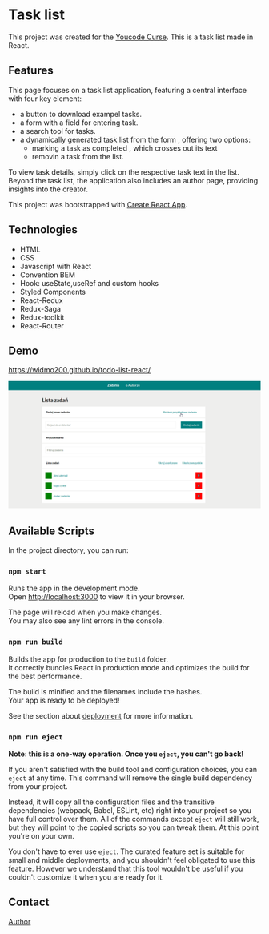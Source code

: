 # Task list
This project was created for the [Youcode Curse](https://youcode.pl).
This is a task list made in React.


## Features
This page focuses on a task list application, featuring a central interface with four key element:
- a button to download exampel tasks.
- a form with a field for entering task.
- a search tool for tasks.
- a dynamically generated task list from the form , offering two options:
  - marking a task as completed , which crosses out its text
  - removin a task from the list.

To view task details, simply click on the respective task text in the list.
Beyond the task list, the application also includes an author page, providing insights into the creator.

This project was bootstrapped with [Create React App](https://github.com/facebook/create-react-app).

## Technologies
- HTML
- CSS
- Javascript with React 
- Convention BEM
- Hook: useState,useRef and custom hooks
- Styled Components
- React-Redux
- Redux-Saga
- Redux-toolkit
- React-Router 


## Demo
https://widmo200.github.io/todo-list-react/

![preview](./public/img/preview.gif)

## Available Scripts

In the project directory, you can run:

### `npm start`

Runs the app in the development mode.\
Open [http://localhost:3000](http://localhost:3000) to view it in your browser.

The page will reload when you make changes.\
You may also see any lint errors in the console.

### `npm run build`

Builds the app for production to the `build` folder.\
It correctly bundles React in production mode and optimizes the build for the best performance.

The build is minified and the filenames include the hashes.\
Your app is ready to be deployed!

See the section about [deployment](https://facebook.github.io/create-react-app/docs/deployment) for more information.

### `npm run eject`

**Note: this is a one-way operation. Once you `eject`, you can't go back!**

If you aren't satisfied with the build tool and configuration choices, you can `eject` at any time. This command will remove the single build dependency from your project.

Instead, it will copy all the configuration files and the transitive dependencies (webpack, Babel, ESLint, etc) right into your project so you have full control over them. All of the commands except `eject` will still work, but they will point to the copied scripts so you can tweak them. At this point you're on your own.

You don't have to ever use `eject`. The curated feature set is suitable for small and middle deployments, and you shouldn't feel obligated to use this feature. However we understand that this tool wouldn't be useful if you couldn't customize it when you are ready for it.

## Contact
[Author](https://github.com/widmo200/)